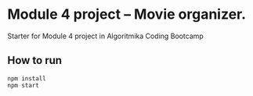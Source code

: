 # Module 4 project – Movie organizer.

Starter for Module 4 project in Algoritmika Coding Bootcamp

## How to run

```
npm install
npm start
```
